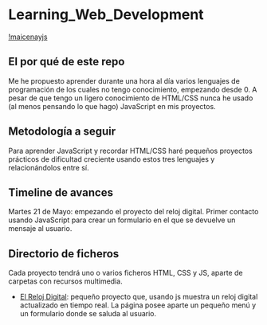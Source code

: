 # Learning_Web_Development

[!maicenayjs](Reloj_Digital/img/marihuanayjs.jpg)

## El por qué de este repo  

Me he propuesto aprender durante una hora al día varios lenguajes de programación de los cuales no tengo conocimiento, empezando desde 0. A pesar de que tengo un ligero conocimiento de HTML/CSS nunca he usado (al menos pensando lo que hago) JavaScript en mis proyectos.

## Metodología a seguir 

Para aprender JavaScript y recordar HTML/CSS haré pequeños proyectos prácticos de dificultad creciente usando estos tres lenguajes y relacionándolos entre sí.

## Timeline de avances

Martes 21 de Mayo: empezando el proyecto del reloj digital. Primer contacto usando JavaScript para crear un formulario en el que se devuelve un mensaje al usuario.

## Directorio de ficheros

Cada proyecto tendrá uno o varios ficheros HTML, CSS y JS, aparte de carpetas con recursos multimedia.

- [El Reloj Digital](Reloj_Digital): pequeño proyecto que, usando js muestra un reloj digital actualizado en tiempo real. La página posee aparte un pequeño menú y un formulario donde se saluda al usuario.
